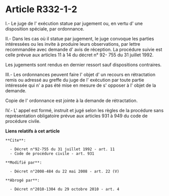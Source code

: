 # Article R332-1-2

I.- Le juge de l' exécution statue par jugement ou, en vertu d' une disposition spéciale, par ordonnance. 

II.- Dans les cas où il statue par jugement, le juge convoque les parties intéressées ou les invite à produire leurs
observations, par lettre recommandée avec demande d' avis de réception. La procédure suivie est celle prévue aux articles 11
à 14 du décret n° 92- 755 du 31 juillet 1992. 

Les jugements sont rendus en dernier ressort sauf dispositions contraires. 

III.- Les ordonnances peuvent faire l' objet d' un recours en rétractation remis ou adressé au greffe du juge de l' exécution
par toute partie intéressée qui n' a pas été mise en mesure de s' opposer à l' objet de la demande. 

Copie de l' ordonnance est jointe à la demande de rétractation. 

IV.- L' appel est formé, instruit et jugé selon les règles de la procédure sans représentation obligatoire prévue aux
articles 931 à 949 du code de procédure civile.

**Liens relatifs à cet article**

	**Cite**:

	  - Décret n°92-755 du 31 juillet 1992 - art. 11
	  - Code de procédure civile - art. 931

	**Modifié par**:

	  - Décret n°2008-484 du 22 mai 2008 - art. 22 (V)

	**Abrogé par**:

	  - Décret n°2010-1304 du 29 octobre 2010 - art. 4
